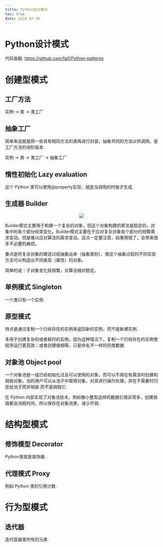 ```yaml
---
title: Python设计模式
toc: true
date: 2018-07-30
---
```

# Python设计模式

代码直戳: https://github.com/faif/Python-patterns

# 创建型模式

## 工厂方法


实例 -> 类 -> 类工厂

## 抽象工厂

简单来说就是把一些具有相同方法的类再进行封装，抽象共同的方法以供调用。是工厂方法的进阶版本.

实例 -> 类 -> 类工厂 -> 抽象工厂

## 惰性初始化 Lazy evaluation

这个 Python 里可以使用@property实现，就是当调用的时候才生成.

## 生成器 Builder

<center>

![](http://images.iterate.site/blog/image/20190729/NTCeE2hvmNEO.png?imageslim)

</center>


Builder模式主要用于构建一个复杂的对象，但这个对象构建的算法是稳定的，对象中的各个部分经常变化。Builder模式主要在于应对复杂对象各个部分的频繁需求变动。但是难以应对算法的需求变动。这点一定要注意，如果用错了，会带来很多不必要的麻烦。

重点是将复杂对象的建造过程抽象出来（抽象类别），使这个抽象过程的不同实现方法可以构造出不同表现（属性）的对象。

简单的说：子对象变化较频繁，对算法相对稳定。

## 单例模式 Singleton

一个类只有一个实例

## 原型模式

特点是通过复制一个已经存在的实例来返回新的实例，而不是新建实例.

多用于创建复杂的或者耗时的实例，因为这种情况下，复制一个已经存在的实例使程序运行更高效；或者创建值相等，只是命名不一样的同类数据.

## 对象池 Object pool

一个对象池是一组已经初始化过且可以使用的对象，而可以不用在有需求时创建和销毁对象。池的用户可以从池子中取得对象，对其进行操作处理，并在不需要时归还给池子而非销毁 而不是销毁它.

在 Python 内部实现了对象池技术。例如像小整型这样的数据引用非常多，创建销毁都会消耗时间，所以保存在对象池里，减少开销.

# 结构型模式

## 修饰模型 Decorator

Python里就是装饰器.

## 代理模式 Proxy

例如 Python 里的引用计数.

# 行为型模式

## 迭代器

迭代容器里所有的元素.
